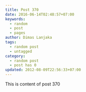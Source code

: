 ```yaml
---
title: Post 370
date: 2016-06-14T02:48:57+07:00
keywords:
  - random
  - post
  - pages
author: Dimas Lanjaka
tags:
  - random post
  - untagged
category:
  - random post
  - post has 0
updated: 2012-08-09T22:56:33+07:00
---
```

This is content of post 370